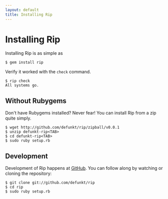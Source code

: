 ```yaml
---
layout: default
title: Installing Rip 
---
```


Installing Rip
==============

Installing Rip is as simple as

    $ gem install rip

Verify it worked with the `check` command.

    $ rip check
    All systems go.

Without Rubygems
----------------

Don't have Rubygems installed? Never fear! You can install Rip from a
zip quite simply.

    $ wget http://github.com/defunkt/rip/zipball/v0.0.1
    $ unzip defunkt-rip<TAB>
    $ cd defunkt-rip<TAB>
    $ sudo ruby setup.rb

Development
-----------

Development of Rip happens at
[GitHub](http://github.com/defunkt/rip). You can follow along by
watching or cloning the repository:

    $ git clone git://github.com/defunkt/rip
    $ cd rip
    $ sudo ruby setup.rb
